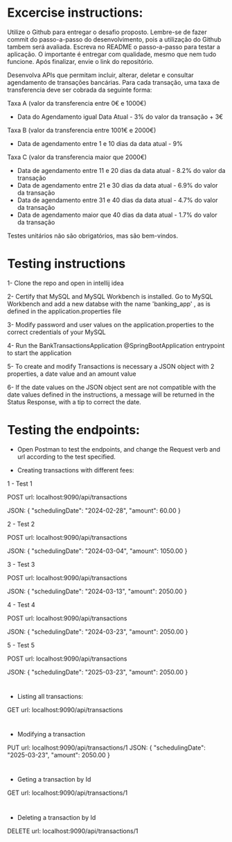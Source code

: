# Excercise instructions:

Utilize o Github para entregar o desafio proposto.
Lembre-se de fazer commit do passo-a-passo do desenvolvimento, pois a utilização do Github tambem será avaliada.
Escreva no README o passo-a-passo para testar a aplicação.
O importante é entregar com qualidade, mesmo que nem tudo funcione.
Após finalizar, envie o link do repositório.

Desenvolva APIs que permitam incluir, alterar, deletar e consultar agendamento de transações bancárias.
Para cada transação, uma taxa de transferencia deve ser cobrada da seguinte forma:

Taxa A (valor da transferencia entre 0€ e 1000€)
- Data do Agendamento igual Data Atual - 3% do valor da transação + 3€

Taxa B (valor da transferencia entre 1001€ e 2000€)
- Data de agendamento entre 1 e 10 dias da data atual - 9%

Taxa C (valor da transferencia maior que 2000€)
- Data de agendamento entre 11 e 20 dias da data atual - 8.2% do valor da transação
- Data de agendamento entre 21 e 30 dias da data atual - 6.9% do valor da transação
- Data de agendamento entre 31 e 40 dias da data atual - 4.7% do valor da transação
- Data de agendamento maior que 40 dias da data atual - 1.7% do valor da transação

Testes unitários não são obrigatórios, mas são bem-vindos.

# Testing instructions
1- Clone the repo and open in intellij idea

2- Certify that MySQL and MySQL Workbench is installed. Go to MySQL Workbench and add a new databse with the name 'banking_app' , as is defined in the application.properties file

3- Modify password and user values on the application.properties to the correct credentials of your MySQL

4- Run the BankTransactionsApplication @SpringBootApplication entrypoint to start the application

5- To create and modify Transactions is necessary a JSON object with 2 properties,  a date value and an amount value

6- If the date values on the JSON object sent are not compatible with the date values defined in the instructions, a message will be returned in the Status Response, with a tip to correct the date.

# Testing the endpoints:
- Open Postman to test the endpoints, and change the Request verb and url according to the test specified.

- Creating transactions with different fees:

1 - Test 1

POST url:  localhost:9090/api/transactions

JSON: {
"schedulingDate": "2024-02-28",
"amount": 60.00
}


2 - Test 2

POST url:  localhost:9090/api/transactions

JSON: {
"schedulingDate": "2024-03-04",
"amount": 1050.00
}

3 - Test 3

POST url:  localhost:9090/api/transactions

JSON: {
"schedulingDate": "2024-03-13",
"amount": 2050.00
}

4 - Test 4

POST url:  localhost:9090/api/transactions

JSON: {
"schedulingDate": "2024-03-23",
"amount": 2050.00
}

5 - Test 5

POST url:  localhost:9090/api/transactions

JSON: {
"schedulingDate": "2025-03-23",
"amount": 2050.00
}

#
- Listing all transactions:


GET url:  localhost:9090/api/transactions

#
- Modifying a transaction

PUT url:  localhost:9090/api/transactions/1
JSON: {
"schedulingDate": "2025-03-23",
"amount": 2050.00
}

#
- Geting a transaction by Id

GET url:  localhost:9090/api/transactions/1

#
- Deleting a transaction by Id

DELETE url:  localhost:9090/api/transactions/1


